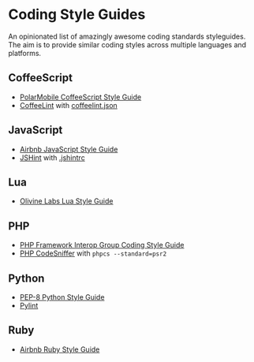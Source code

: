 # Coding Style Guides

An opinionated list of amazingly awesome coding standards styleguides. The aim
is to provide similar coding styles across multiple languages and platforms.

## CoffeeScript

* [PolarMobile CoffeeScript Style Guide](https://github.com/polarmobile/coffeescript-style-guide)
* [CoffeeLint](http://www.coffeelint.org/) with [coffeelint.json](https://github.com/polarmobile/coffeescript-style-guide/blob/master/coffeelint.json)

## JavaScript

* [Airbnb JavaScript Style Guide](https://github.com/airbnb/javascript#airbnb-javascript-style-guide-)
* [JSHint](http://jshint.com) with [.jshintrc](https://github.com/airbnb/javascript/blob/master/linters/jshintrc)

## Lua

* [Olivine Labs Lua Style Guide](https://github.com/Olivine-Labs/lua-style-guide)

## PHP

* [PHP Framework Interop Group Coding Style Guide](http://php-fig.org/psr/psr-2/)
* [PHP CodeSniffer](http://github.com/squizlabs/PHP_CodeSniffer) with `phpcs --standard=psr2`

## Python

* [PEP-8 Python Style Guide](http://python.org/dev/peps/pep-0008/)
* [Pylint](http://pylint.org)

## Ruby

* [Airbnb Ruby Style Guide](https://github.com/airbnb/ruby#ruby-style-guide)
